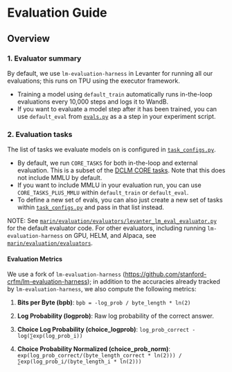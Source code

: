 # Evaluation Guide

## Overview

### 1. Evaluator summary
By default, we use `lm-evaluation-harness` in Levanter for running all our evaluations; this runs on TPU using the executor framework.
- Training a model using `default_train` automatically runs in-the-loop evaluations every 10,000 steps and logs it to WandB.
- If you want to evaluate a model step after it has been trained, you can use `default_eval` from [`evals.py`](evals.py) as a a step in your experiment script.

### 2. Evaluation tasks
The list of tasks we evaluate models on is configured in [`task_configs.py`](../../experiments/evals/task_configs.py).
- By default, we run `CORE_TASKS` for both in-the-loop and external evaluation. This is a subset of the [DCLM CORE tasks](https://arxiv.org/html/2406.11794v3#A7). Note that this does not include MMLU by default.
- If you want to include MMLU in your evaluation run, you can use `CORE_TASKS_PLUS_MMLU` within `default_train` or `default_eval`.
- To define a new set of evals, you can also just create a new set of tasks within [`task_configs.py`](task_configs.py) and pass in that list instead.


NOTE: See [`marin/evaluation/evaluators/levanter_lm_eval_evaluator.py`](../../marin/evaluation/evaluators/levanter_lm_eval_evaluator.py) for the default evaluator code. For other evaluators, including running `lm-evaluation-harness` on GPU, HELM, and Alpaca, see [`marin/evaluation/evaluators`](../../marin/evaluation/evaluators/).


#### Evaluation Metrics
We use a fork of `lm-evaluation-harness` (https://github.com/stanford-crfm/lm-evaluation-harness); in addition to the accuracies already tracked by `lm-evaluation-harness`, we also compute the following metrics:

1. **Bits per Byte (bpb)**: `bpb = -log_prob / byte_length * ln(2)`

2. **Log Probability (logprob)**: Raw log probability of the correct answer.

3. **Choice Log Probability (choice_logprob)**: `log_prob_correct - log(∑exp(log_prob_i))`

4. **Choice Probability Normalized (choice_prob_norm)**: `exp(log_prob_correct/(byte_length_correct * ln(2))) / ∑exp(log_prob_i/(byte_length_i * ln(2)))`
